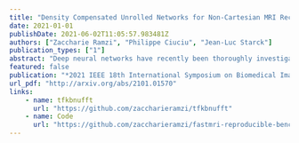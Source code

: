 ```yaml
---
title: "Density Compensated Unrolled Networks for Non-Cartesian MRI Reconstruction"
date: 2021-01-01
publishDate: 2021-06-02T11:05:57.983481Z
authors: ["Zaccharie Ramzi", "Philippe Ciuciu", "Jean-Luc Starck"]
publication_types: ["1"]
abstract: "Deep neural networks have recently been thoroughly investigated as a powerful tool for MRI reconstruction. There is a lack of research however regarding their use for a specific setting of MRI, namely non-Cartesian acquisitions. In this work, we introduce a novel kind of deep neural networks to tackle this problem, namely density compensated unrolled neural networks. We assess their efficiency on the publicly available fastMRI dataset, and perform a small ablation study. We also open source our code, in particular a Non-Uniform Fast Fourier transform for TensorFlow."
featured: false
publication: "*2021 IEEE 18th International Symposium on Biomedical Imaging (ISBI)*"
url_pdf: "http://arxiv.org/abs/2101.01570"
links:
    - name: tfkbnufft
      url: "https://github.com/zaccharieramzi/tfkbnufft"
    - name: Code
      url: "https://github.com/zaccharieramzi/fastmri-reproducible-benchmark"
---
```


